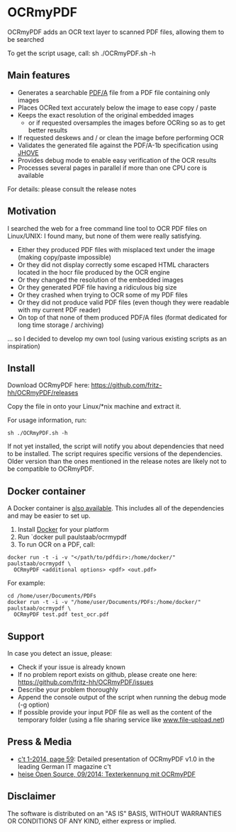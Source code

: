 OCRmyPDF
========

OCRmyPDF adds an OCR text layer to scanned PDF files, allowing them to be searched

To get the script usage, call: sh ./OCRmyPDF.sh -h

Main features
-------------

- Generates a searchable [PDF/A](https://en.wikipedia.org/?title=PDF/A) file from a PDF file containing only images
- Places OCRed text accurately below the image to ease copy / paste
- Keeps the exact resolution of the original embedded images
    - or if requested oversamples the images before OCRing so as to get better results 
- If requested deskews and / or clean the image before performing OCR
- Validates the generated file against the PDF/A-1b specification using [JHOVE](http://jhove.sourceforge.net/)
- Provides debug mode to enable easy verification of the OCR results
- Processes several pages in parallel if more than one CPU core is available

For details: please consult the release notes

Motivation
----------

I searched the web for a free command line tool to OCR PDF files on Linux/UNIX:
I found many, but none of them were really satisfying.
- Either they produced PDF files with misplaced text under the image (making copy/paste impossible)
- Or they did not display correctly some escaped HTML characters located in the hocr file produced by the OCR engine
- Or they changed the resolution of the embedded images
- Or they generated PDF file having a ridiculous big size
- Or they crashed when trying to OCR some of my PDF files
- Or they did not produce valid PDF files (even though they were readable with my current PDF reader) 
- On top of that none of them produced PDF/A files (format dedicated for long time storage / archiving)

... so I decided to develop my own tool (using various existing scripts as an inspiration)

Install
-------

Download OCRmyPDF here: https://github.com/fritz-hh/OCRmyPDF/releases

Copy the file in onto your Linux/*nix machine and extract it.

For usage information, run: 
```shell
sh ./OCRmyPDF.sh -h
```

If not yet installed, the script will notify you about dependencies that need to be installed.
The script requires specific versions of the dependencies. Older version than the ones mentioned in the release notes are likely not to be compatible to OCRmyPDF.

## Docker container

A Docker container is [also available](https://registry.hub.docker.com/u/paulstaab/ocrmypdf/). This includes all of the dependencies and may be easier to set up.
1. Install [Docker](https://docs.docker.com/installation/) for your platform
2. Run `docker pull paulstaab/ocrmypdf
3. To run OCR on a PDF, call:
```shell
docker run -t -i -v "</path/to/pdfdir>:/home/docker/" paulstaab/ocrmypdf \
  OCRmyPDF <additional options> <pdf> <out.pdf>
```

For example:
```shell
cd /home/user/Documents/PDFs
docker run -t -i -v "/home/user/Documents/PDFs:/home/docker/" paulstaab/ocrmypdf \
  OCRmyPDF test.pdf test_ocr.pdf
```

Support
-------

In case you detect an issue, please:

- Check if your issue is already known
- If no problem report exists on github, please create one here: https://github.com/fritz-hh/OCRmyPDF/issues
- Describe your problem thoroughly
- Append the console output of the script when running the debug mode (-g option)
- If possible provide your input PDF file as well as the content of the temporary folder (using a file sharing service like www.file-upload.net)

Press & Media
-------------

- [c't 1-2014, page 59](http://www.heise.de/ct/inhalt/2014/1/58/): Detailed presentation of OCRmyPDF v1.0 in the leading German IT magazine c't 
- [heise Open Source, 09/2014: Texterkennung mit OCRmyPDF](http://www.heise.de/-2356670)

Disclaimer
----------

The software is distributed on an "AS IS" BASIS, WITHOUT WARRANTIES OR CONDITIONS OF ANY KIND, either express or implied.
